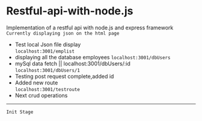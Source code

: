 # Restful-api-with-node.js
Implementation of a restful api with node.js and express framework  
`Currently displaying json on the html page`  
* Test local Json file display   
`localhost:3001/emplist`    
* displaying all the database employees 
`localhost:3001/dbUsers`
* mySql data fetch || localhost:3001/dbUsers/:id   
`localhost:3001/dbUsers/1`    
* Testing post request complete,added id
* Added new route   
`localhost:3001/testroute`
* Next crud operations   
***
`Init Stage`
